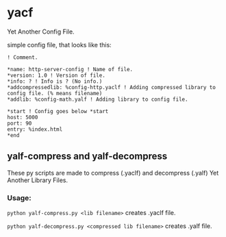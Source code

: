 # yacf
Yet Another Config File.

simple config file, that looks like this:

```
! Comment.

*name: http-server-config ! Name of file.
*version: 1.0 ! Version of file.
*info: ? ! Info is ? (No info.)
*addcompressedlib: %config-http.yaclf ! Adding compressed library to config file. (% means filename)
*addlib: %config-math.yalf ! Adding library to config file.

*start ! Config goes below *start
host: 5000
port: 90
entry: %index.html
*end

```

## yalf-compress and yalf-decompress

These py scripts are made to compress (.yaclf) and decompress (.yalf) Yet Another Library Files.

### Usage:

`python yalf-compress.py <lib filename>` creates <lib filename>.yaclf file.
  
`python yalf-decompress.py <compressed lib filename>` creates <compressed lib filename>.yalf file.
